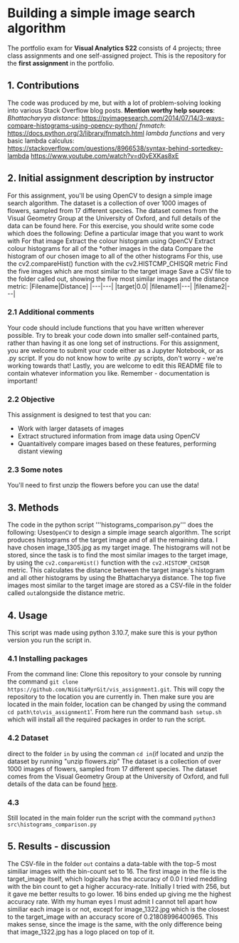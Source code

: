 # Building a simple image search algorithm
The portfolio exam for **Visual Analytics S22** consists of 4 projects; three class assignments and one self-assigned project. This is the repository for the **first assignment** in the portfolio.
## 1. Contributions
The code was produced by me, but with a lot of problem-solving looking into various Stack Overflow blog posts.
**Mention worthy help sources**:
*Bhattacharyya distance*: https://pyimagesearch.com/2014/07/14/3-ways-compare-histograms-using-opencv-python/
*fnmatch*: https://docs.python.org/3/library/fnmatch.html
*lambda functions* and very basic lambda calculus:
https://stackoverflow.com/questions/8966538/syntax-behind-sortedkey-lambda
https://www.youtube.com/watch?v=d0yEXKas8xE

## 2. Initial assignment description by instructor
For this assignment, you'll be using OpenCV to design a simple image search algorithm.
The dataset is a collection of over 1000 images of flowers, sampled from 17 different species. The dataset comes from the Visual Geometry Group at the University of Oxford, and full details of the data can be found here.
For this exercise, you should write some code which does the following:
Define a particular image that you want to work with
For that image
Extract the colour histogram using OpenCV
Extract colour histograms for all of the *other images in the data
Compare the histogram of our chosen image to all of the other histograms
For this, use the cv2.compareHist() function with the cv2.HISTCMP_CHISQR metric
Find the five images which are most similar to the target image
Save a CSV file to the folder called out, showing the five most similar images and the distance metric:
|Filename|Distance]
|---|---|
|target|0.0|
|filename1|---|
|filename2|---|

### 2.1 Additional comments
Your code should include functions that you have written wherever possible. Try to break your code down into smaller self-contained parts, rather than having it as one long set of instructions.
For this assignment, you are welcome to submit your code either as a Jupyter Notebook, or as .py script. If you do not know how to write .py scripts, don't worry - we're working towards that!
Lastly, you are welcome to edit this README file to contain whatever information you like. Remember - documentation is important!

### 2.2 Objective
This assignment is designed to test that you can:
- Work with larger datasets of images
- Extract structured information from image data using OpenCV
- Quantaitively compare images based on these features, performing distant viewing
### 2.3 Some notes
You'll need to first unzip the flowers before you can use the data!


## 3. Methods
The code in the python script '''histograms_comparison.py''' does the following:
Uses```OpenCV``` to design a simple image search algorithm. The script produces histograms of the target image and of all the remaining data. I have chosen image_1305.jpg as my target image. The histograms will not be stored, since the task is to find the most similar images to the target image, by using the ```cv2.compareHist()``` function with the ```cv2.HISTCMP_CHISQR``` metric.
This calculates the distance between the target image's histogram and all other histograms by using the Bhattacharyya distance. The top five images most similar to the target image are stored as a CSV-file in the folder called ```out```alongside the distance metric.

## 4. Usage
This script was made using python 3.10.7, make sure this is your python version you run the script in. 
### 4.1 Installing packages
From the command line:
Clone this repository to your console by running the command `git clone https://github.com/NiGitaMyrGit/vis_assignment1.git`. This will copy the repository to the location you are currently in.
Then make sure you are located in the main folder, location can be changed by using the command `cd path\to\vis_assignment1`'. From here run the command `bash setup.sh` which will install all the required packages in order to run the script.

### 4.2 Dataset
direct to the folder ```in``` by using  the comman `cd in`(if located  and unzip the dataset by running "unzip flowers.zip"
The dataset is a collection of over 1000 images of flowers, sampled from 17 different species. The dataset comes from the Visual Geometry Group at the University of Oxford, and full details of the data can be found [here](https://www.robots.ox.ac.uk/~vgg/data/flowers/17/).

### 4.3
Still located in the main folder run the script with the command `python3 src\histograms_comparison.py`
## 5. Results - discussion
The CSV-file in the folder `out` contains a data-table with the top-5 most similiar images with the bin-count set to 16. The first image in the file is the target_image itself, which logically has the accuracy of 0.0
I tried meddling with the bin count to get a higher accuracy-rate. Initially I tried with 256, but it gave me better results to go lower. 16 bins ended up giving me the highest accuracy rate. With my human eyes I must admit I cannot tell apart how similiar each image is or not, except for image_1322.jpg which is the closest to the target_image with an accuracy score of 0.21808996400965. This makes sense, since the image is the same, with the only difference being that image_1322.jpg has a logo placed on top of it.

